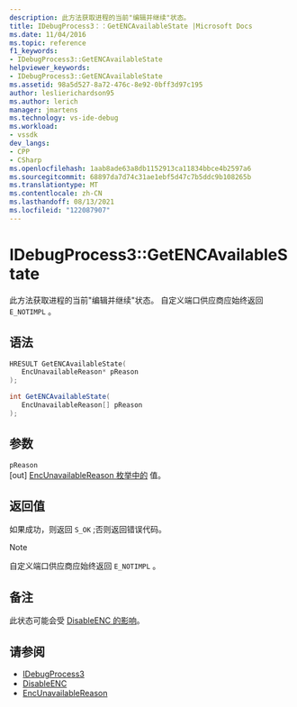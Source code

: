 ```yaml
---
description: 此方法获取进程的当前"编辑并继续"状态。
title: IDebugProcess3：：GetENCAvailableState |Microsoft Docs
ms.date: 11/04/2016
ms.topic: reference
f1_keywords:
- IDebugProcess3::GetENCAvailableState
helpviewer_keywords:
- IDebugProcess3::GetENCAvailableState
ms.assetid: 98a5d527-8a72-476c-8e92-0bff3d97c195
author: leslierichardson95
ms.author: lerich
manager: jmartens
ms.technology: vs-ide-debug
ms.workload:
- vssdk
dev_langs:
- CPP
- CSharp
ms.openlocfilehash: 1aab8ade63a8db1152913ca11834bbce4b2597a6
ms.sourcegitcommit: 68897da7d74c31ae1ebf5d47c7b5ddc9b108265b
ms.translationtype: MT
ms.contentlocale: zh-CN
ms.lasthandoff: 08/13/2021
ms.locfileid: "122087907"
---
```

# <a name="idebugprocess3getencavailablestate"></a>IDebugProcess3::GetENCAvailableState
此方法获取进程的当前"编辑并继续"状态。 自定义端口供应商应始终返回 `E_NOTIMPL` 。

## <a name="syntax"></a>语法

```cpp
HRESULT GetENCAvailableState(
   EncUnavailableReason* pReason
);
```

```csharp
int GetENCAvailableState(
   EncUnavailableReason[] pReason
);
```

## <a name="parameters"></a>参数
`pReason`\
[out] [EncUnavailableReason 枚举中的](../../../extensibility/debugger/reference/encunavailablereason.md) 值。

## <a name="return-value"></a>返回值
 如果成功，则返回 `S_OK` ;否则返回错误代码。

> [!NOTE]
> 自定义端口供应商应始终返回 `E_NOTIMPL` 。

## <a name="remarks"></a>备注
 此状态可能会受 [DisableENC 的影响](../../../extensibility/debugger/reference/idebugprocess3-disableenc.md)。

## <a name="see-also"></a>请参阅
- [IDebugProcess3](../../../extensibility/debugger/reference/idebugprocess3.md)
- [DisableENC](../../../extensibility/debugger/reference/idebugprocess3-disableenc.md)
- [EncUnavailableReason](../../../extensibility/debugger/reference/encunavailablereason.md)
